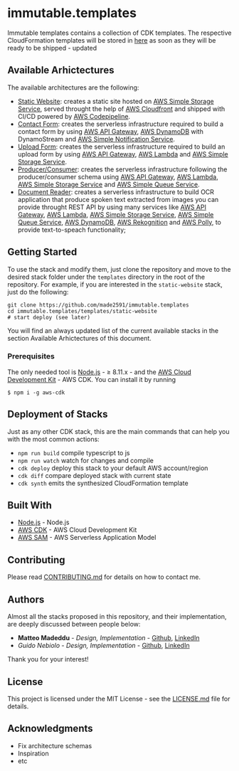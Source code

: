# immutable.templates

Immutable templates contains a collection of CDK templates. The respective CloudFormation templates will be stored in [here](https://github.com/GuidoNebiolo/aws-architectures) as soon as they will be ready to be shipped - updated

## Available Arhictectures
The available architectures are the following:

- [Static Website](https://github.com/made2591/immutable.templates/blob/master/templates/static-website/README.md): creates a static site hosted on [AWS Simple Storage Service](https://aws.amazon.com/s3/), served throught the help of [AWS Cloudfront](https://aws.amazon.com/cloudfront/) and shipped with CI/CD powered by [AWS Codepipeline](https://aws.amazon.com/codepipeline/).
- [Contact Form](https://github.com/made2591/immutable.templates/blob/master/templates/contact-form/README.md): creates the serverless infrastructure required to build a contact form by using [AWS API Gateway](https://aws.amazon.com/api-gateway/), [AWS DynamoDB](https://aws.amazon.com/dynamodb/) with DynamoStream and [AWS Simple Notification Service](https://aws.amazon.com/it/sns/).
- [Upload Form](https://github.com/made2591/immutable.templates/blob/master/templates/upload-form/README.md): creates the serverless infrastructure required to build an upload form by using [AWS API Gateway](https://aws.amazon.com/api-gateway/), [AWS Lambda](https://aws.amazon.com/lambda/) and [AWS Simple Storage Service](https://aws.amazon.com/s3/).
- [Producer/Consumer](https://github.com/made2591/immutable.templates/blob/master/templates/producer-consumer/README.md): creates the serverless infrastructure following the producer/consumer schema using [AWS API Gateway](https://aws.amazon.com/api-gateway/), [AWS Lambda](https://aws.amazon.com/lambda/), [AWS Simple Storage Service](https://aws.amazon.com/s3/) and [AWS Simple Queue Service](https://aws.amazon.com/sqs/).
- [Document Reader](https://github.com/made2591/immutable.templates/blob/master/templates/document-reader/README.md): creates a serverless infrastructure to build OCR application that produce spoken text extracted from images you can provide throught REST API by using many services like [AWS API Gateway](https://aws.amazon.com/api-gateway/), [AWS Lambda](https://aws.amazon.com/lambda/), [AWS Simple Storage Service](https://aws.amazon.com/s3/), [AWS Simple Queue Service](https://aws.amazon.com/sqs/), [AWS DynamoDB](https://aws.amazon.com/dynamodb/), [AWS Rekognition](https://aws.amazon.com/rekognition/) and [AWS Polly](https://aws.amazon.com/polly/), to provide text-to-speach functionality;

## Getting Started

To use the stack and modify them, just clone the repository and move to the desired stack folder under the `templates` directory in the root of the repository. For example, if you are interested in the `static-website` stack, just do the following:

```
git clone https://github.com/made2591/immutable.templates
cd immutable.templates/templates/static-website
# start deploy (see later)
```

You will find an always updated list of the current available stacks in the section Available Arhictectures of this document.

### Prerequisites

The only needed tool is [Node.js](https://nodejs.org/en/download/) - ≥ 8.11.x - and the [AWS Cloud Development Kit](https://github.com/awslabs/aws-cdk) - AWS CDK. You can install it by running

```
$ npm i -g aws-cdk
```

## Deployment of Stacks
Just as any other CDK stack, this are the main commands that can help you with the most common actions:

 * `npm run build`   compile typescript to js
 * `npm run watch`   watch for changes and compile
 * `cdk deploy`      deploy this stack to your default AWS account/region
 * `cdk diff`        compare deployed stack with current state
 * `cdk synth`       emits the synthesized CloudFormation template

## Built With

* [Node.js](https://nodejs.org/en/download/) - Node.js
* [AWS CDK](https://github.com/awslabs/aws-cdk) - AWS Cloud Development Kit
* [AWS SAM](https://github.com/awslabs/serverless-application-model) - AWS Serverless Application Model

## Contributing

Please read [CONTRIBUTING.md](https://github.com/made2591/immutable.templates/blob/master/CONTRIBUTING.md) for details on how to contact me.

## Authors

Almost all the stacks proposed in this repository, and their implementation, are deeply discussed between people below:

* **Matteo Madeddu** - *Design, Implementation* - [Github](https://github.com/made2591/), [LinkedIn](https://www.linkedin.com/in/mmadeddu/)
* *Guido Nebiolo* - *Design, Implementation* - [Github](https://github.com/guidonebiolo/), [LinkedIn](https://www.linkedin.com/in/guidonebiolo/)

Thank you for your interest!

## License

This project is licensed under the MIT License - see the [LICENSE.md](LICENSE.md) file for details.

## Acknowledgments

* Fix architecture schemas
* Inspiration
* etc
